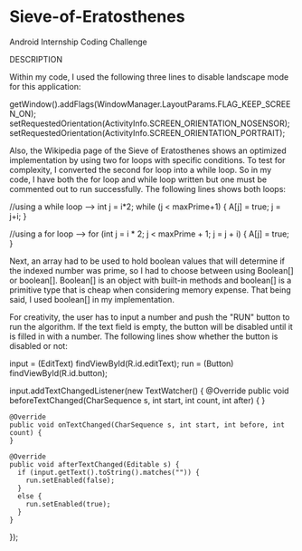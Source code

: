 # Sieve-of-Eratosthenes
Android Internship Coding Challenge

DESCRIPTION

Within my code, I used the following three lines to disable landscape mode for this application:

  getWindow().addFlags(WindowManager.LayoutParams.FLAG_KEEP_SCREEN_ON);
  setRequestedOrientation(ActivityInfo.SCREEN_ORIENTATION_NOSENSOR);
  setRequestedOrientation(ActivityInfo.SCREEN_ORIENTATION_PORTRAIT);
  
Also, the Wikipedia page of the Sieve of Eratosthenes shows an optimized implementation by using two for loops with specific conditions. To test for complexity, I converted the second for loop into a while loop. So in my code, I have both the for loop and while loop written but one must be commented out to run successfully. The following lines shows both loops:

  //using a while loop -->
    int j = i*2;
    while (j < maxPrime+1) {
      A[j] = true;
      j = j+i;
    }

  //using a for loop -->
    for (int j = i * 2; j < maxPrime + 1; j = j + i) {
      A[j] = true;
    }
    
Next, an array had to be used to hold boolean values that will determine if the indexed number was prime, so I had to choose between using Boolean[] or boolean[]. Boolean[] is an object with built-in methods and boolean[] is a primitive type that is cheap when considering memory expense. That being said, I used boolean[] in my implementation.

For creativity, the user has to input a number and push the "RUN" button to run the algorithm. If the text field is empty, the button will be disabled until it is filled in with a number. The following lines show whether the button is disabled or not:

  input = (EditText) findViewById(R.id.editText);
  run = (Button) findViewById(R.id.button);
  
  input.addTextChangedListener(new TextWatcher() {
    @Override
    public void beforeTextChanged(CharSequence s, int start, int count, int after) {
    }
    
    @Override
    public void onTextChanged(CharSequence s, int start, int before, int count) {
    }
  
    @Override
    public void afterTextChanged(Editable s) {
      if (input.getText().toString().matches("")) {
        run.setEnabled(false);
      }
      else {
        run.setEnabled(true);
      }
    }
  });
